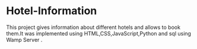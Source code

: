 # Hotel-Information
This project gives information about different hotels and allows to book them.It was implemented using HTML,CSS,JavaScript,Python and sql using Wamp Server .
